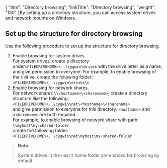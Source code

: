 {
    "title": "Directory browsing",
    "linkTitle": "Directory browsing",
    "weight": "150"
}By setting up a directory structure, you can access system drives and network mounts on Windows.

## Set up the structure for directory browsing

Use the following procedure to set up the structure for directory browsing.

1.  Enable browsing for system drives.  
    For system drives, create a directory under`<FILEDRIVEHOME>\..\cygwin\drives` with the drive letter as a name, and give permission to everyone. For example, to enable browsing of the `C` drive, create the following folder:  
    `<FILEDRIVEHOME>\..\cygwin\drives\c`
2.  Enable browsing for network shares.  
    For network shares `\\<hostname>\<sharename>`, create a directory structure like the following:  
    `<FILEDRIVEHOME>\..\cygwin\net\<hostname>\<sharename>`  
    and give permission to everyone for this directory. `<hostname>` and &lt;`sharename>` are both required.  
    For example, to enable browsing of network share with path:  
    `\\myhost\my-shared-folder`  
    create the following folder:  
    `<FILEDRIVEHOME>\..\cygwin\net\myhost\my-shared-folder`

> **Note:**
>
> System drives in the user’s home folder are enabled for browsing by default.
